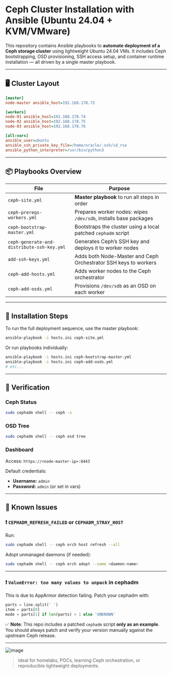 # Ceph Cluster Installation with Ansible (Ubuntu 24.04 + KVM/VMware)

This repository contains Ansible playbooks to **automate deployment of a Ceph storage cluster** using lightweight Ubuntu 24.04 VMs. It includes Ceph bootstrapping, OSD provisioning, SSH access setup, and container runtime installation — all driven by a single master playbook.

---

## 🖥️ Cluster Layout

```ini
[master]
node-master ansible_host=192.168.178.73

[workers]
node-01 ansible_host=192.168.178.74
node-02 ansible_host=192.168.178.75
node-03 ansible_host=192.168.178.76

[all:vars]
ansible_user=ubuntu
ansible_ssh_private_key_file=/home/oracle/.ssh/id_rsa
ansible_python_interpreter=/usr/bin/python3
```

---

## 📦 Playbooks Overview

| File                                         | Purpose                                                             |
|----------------------------------------------|----------------------------------------------------------------------|
| `ceph-site.yml`                              | **Master playbook** to run all steps in order                       |
| `ceph-prereqs-workers.yml`                   | Prepares worker nodes: wipes `/dev/sdb`, installs base packages     |
| `ceph-bootstrap-master.yml`                  | Bootstraps the cluster using a local patched `cephadm` script       |
| `ceph-generate-and-distribute-ssh-key.yml`   | Generates Ceph’s SSH key and deploys it to worker nodes             |
| `add-ssh-keys.yml`                           | Adds both Node-Master and Ceph Orchestrator SSH keys to workers     |
| `ceph-add-hosts.yml`                         | Adds worker nodes to the Ceph orchestrator                          |
| `ceph-add-osds.yml`                          | Provisions `/dev/sdb` as an OSD on each worker                      |

---

## 🚀 Installation Steps

To run the full deployment sequence, use the master playbook:

```bash
ansible-playbook -i hosts.ini ceph-site.yml
```

Or run playbooks individually:

```bash
ansible-playbook -i hosts.ini ceph-bootstrap-master.yml
ansible-playbook -i hosts.ini ceph-add-osds.yml
# etc...
```

---

## 🧪 Verification

### Ceph Status

```bash
sudo cephadm shell -- ceph -s
```

### OSD Tree

```bash
sudo cephadm shell -- ceph osd tree
```

### Dashboard

Access: `https://<node-master-ip>:8443`

Default credentials:
- **Username:** `admin`
- **Password:** `admin` (or set in vars)

---

## 🐞 Known Issues

### ❗ `CEPHADM_REFRESH_FAILED` or `CEPHADM_STRAY_HOST`

Run:

```bash
sudo cephadm shell -- ceph orch host refresh --all
```

Adopt unmanaged daemons (if needed):

```bash
sudo cephadm shell -- ceph orch adopt --name <daemon-name>
```

---

### ❗ `ValueError: too many values to unpack` in cephadm

This is due to AppArmor detection failing. Patch your cephadm with:

```python
parts = line.split(' ')
item = parts[0]
mode = parts[1] if len(parts) > 1 else 'UNKNOWN'
```

✅ **Note**: This repo includes a patched `cephadm` script **only as an example**. You should always patch and verify your version manually against the upstream Ceph release.

---
![image](https://github.com/user-attachments/assets/d6ff05ef-25c4-41e4-bec2-c2af2febced9)

> Ideal for homelabs, POCs, learning Ceph orchestration, or reproducible lightweight deployments.
